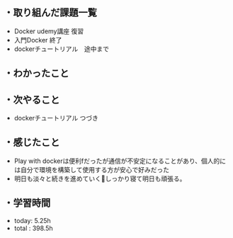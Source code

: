## ・取り組んだ課題一覧
- Docker udemy講座 復習
- 入門Docker 終了
- dockerチュートリアル　途中まで

## ・わかったこと

## ・次やること
- dockerチュートリアル つづき

## ・感じたこと
- Play with dockerは便利fだったが通信が不安定になることがあり、個人的には自分で環境を構築して使用する方が安心で好みだった
- 明日も淡々と続きを進めていく🐳しっかり寝て明日も頑張る。

## ・学習時間
- today:   5.25h
- total  : 398.5h